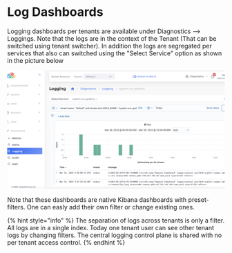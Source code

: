 # Log Dashboards

Logging dashboards per tenants are available under Diagnostics --> Loggings. Note that the logs are in the context of the Tenant (That can be switched using tenant switcher). In addition the logs are segregated per services that also can switched using the "Select Service" option as shown in the picture below

![](<../../../.gitbook/assets/image (20).png>)

Note that these dashboards are native Kibana dashboards with preset-filters. One can easly add their own filter or change existing ones.

{% hint style="info" %}
The separation of logs across tenants is only a filter. All logs are in a single index. Today one tenant user can see other tenant logs by changing filters. The central logging control plane is shared with no per tenant access control.&#x20;
{% endhint %}
